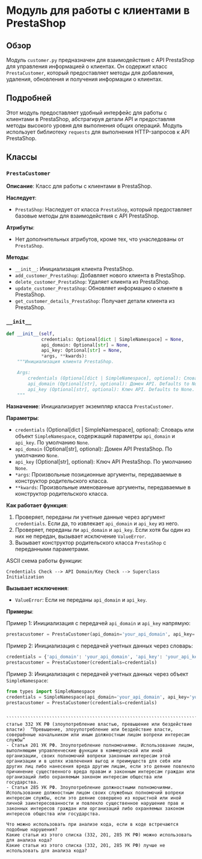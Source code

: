 # Модуль для работы с клиентами в PrestaShop

## Обзор

Модуль `customer.py` предназначен для взаимодействия с API PrestaShop для управления информацией о клиентах. Он содержит класс `PrestaCustomer`, который предоставляет методы для добавления, удаления, обновления и получения информации о клиентах.

## Подробней

Этот модуль предоставляет удобный интерфейс для работы с клиентами в PrestaShop, абстрагируя детали API и предоставляя методы высокого уровня для выполнения общих операций. Модуль использует библиотеку `requests` для выполнения HTTP-запросов к API PrestaShop.

## Классы

### `PrestaCustomer`

**Описание**: Класс для работы с клиентами в PrestaShop.

**Наследует**:
- `PrestaShop`: Наследует от класса `PrestaShop`, который предоставляет базовые методы для взаимодействия с API PrestaShop.

**Атрибуты**:
- Нет дополнительных атрибутов, кроме тех, что унаследованы от `PrestaShop`.

**Методы**:
- `__init__`: Инициализация клиента PrestaShop.
- `add_customer_PrestaShop`: Добавляет нового клиента в PrestaShop.
- `delete_customer_PrestaShop`: Удаляет клиента из PrestaShop.
- `update_customer_PrestaShop`: Обновляет информацию о клиенте в PrestaShop.
- `get_customer_details_PrestaShop`: Получает детали клиента из PrestaShop.

### `__init__`

```python
def __init__(self, 
             credentials: Optional[dict | SimpleNamespace] = None, 
             api_domain: Optional[str] = None, 
             api_key: Optional[str] = None, 
             *args, **kwards):
    """Инициализация клиента PrestaShop.

    Args:
        credentials (Optional[dict | SimpleNamespace], optional): Словарь или объект SimpleNamespace с параметрами `api_domain` и `api_key`. Defaults to None.
        api_domain (Optional[str], optional): Домен API. Defaults to None.
        api_key (Optional[str], optional): Ключ API. Defaults to None.
    """
```

**Назначение**: Инициализирует экземпляр класса `PrestaCustomer`.

**Параметры**:
- `credentials` (Optional[dict | SimpleNamespace], optional): Словарь или объект `SimpleNamespace`, содержащий параметры `api_domain` и `api_key`. По умолчанию `None`.
- `api_domain` (Optional[str], optional): Домен API PrestaShop. По умолчанию `None`.
- `api_key` (Optional[str], optional): Ключ API PrestaShop. По умолчанию `None`.
- `*args`: Произвольные позиционные аргументы, передаваемые в конструктор родительского класса.
- `**kwards`: Произвольные именованные аргументы, передаваемые в конструктор родительского класса.

**Как работает функция**:
1. Проверяет, переданы ли учетные данные через аргумент `credentials`. Если да, то извлекает `api_domain` и `api_key` из него.
2. Проверяет, переданы ли `api_domain` и `api_key`. Если хотя бы один из них не передан, вызывает исключение `ValueError`.
3. Вызывает конструктор родительского класса `PrestaShop` с переданными параметрами.

ASCII схема работы функции:

```
Credentials Check --> API Domain/Key Check --> Superclass Initialization
```
**Вызывает исключения**:
- `ValueError`: Если не переданы `api_domain` и `api_key`.

**Примеры**:

Пример 1: Инициализация с передачей `api_domain` и `api_key` напрямую:

```python
prestacustomer = PrestaCustomer(api_domain='your_api_domain', api_key='your_api_key')
```

Пример 2: Инициализация с передачей учетных данных через словарь:

```python
credentials = {'api_domain': 'your_api_domain', 'api_key': 'your_api_key'}
prestacustomer = PrestaCustomer(credentials=credentials)
```

Пример 3: Инициализация с передачей учетных данных через объект `SimpleNamespace`:

```python
from types import SimpleNamespace
credentials = SimpleNamespace(api_domain='your_api_domain', api_key='your_api_key')
prestacustomer = PrestaCustomer(credentials=credentials)
```
```

``````````````````````````````````````````````````````````````````````````````````````````````````````````````````````````````````````````````````````````````````````````````````````````````````````````````````````````````````````````````````````````````````````````````````````````````````````````````````````````````````````````````````````````````````````````````````````````````````````````````````````````````````````````````````````````````````````````````````````````````````````````````````````````````````````````````````````````````````````````````````````````````````````````````````````````````````````````````````````````````````````````````````````````````````````````````````````````````````````````````````````````````````````````````````````````````````````````````````````````````````````````````````````````````````````````````````````````````````````````````````````````````````````````````````````````````````````````````````````````````````````````````````````````````````````````````````````````````````````````````````````````````````````````````````````````````````````````````````````````````````````````````````````````````````````````````````````````````````````````````````````````````````````````````````````````````````````````````````````````````````````````````````````````````````````````````````````````````````````````````````````````````````````````````````````````````````````````````````````````````````````````````````````````````````````````````````````````````````````````````````````````````````````````````````````````````````````````````````````````````````````````````````````````````````````````````````````````````````````````````````````````````````````````````````````````````````````````````````````````````````````````````````````````````````````````````````````````````````````````````````````````````````````````````````````````````````````````````````````````````````````````````````````````````````````````````````````````````````````````````````````````````````````````````````````````````````````````````````````````````````````````````````````````````````````````````````````````````````````````````````````````````````````````````````````````````````````````````````````````````````````````````````````````````````````````````````````````````````````````````````````````````````````````````````````````````````````````````````````````````````````````````````````````````````````````````````````````````````````````````````````````````````````````````````````````````````````````````````````````````````````````````````````````````````````````````````````````````````````````````````````````````````````````````````````````````````````````````````````````````````````````````````````````````````````````````````````````````````````````````````````````````````````````````````````````````````````````````````````````````````````````````````````````````````````````````````````````````````````````````````````````````````````````````````````````````````````````````````````````````````````````````````````````````````````````````````````````````````````````````````````````````````````````````````````````````````````````````````````````````````````````````````````````````````````````````````````````````````````````````````````````````````````````````````````````````````````````````````````````````````````````````````````````````````````````````````````````````````````````````````````````````````````````````````````````````````````````````````````````````````````````````````````````````````````````````````````````````````````````````````````````````````````````````````````````````````````````````````````````````````````````````````````````````````````````````````````````````````````````````````````````````````````````````````````````````````````````````````````````````````````````````````````````````````````````````````````````````````````````````````````````````````````````````````````````````````````````````````````````````````````````````````````````````````````````````````````````````````````````````````````````````````````````````````````````````````````````````````````````````````````````````````````````````````````````````````````````````````````````````````````````````````````````````````````````````````````````````````````````````````````````````````````````````````````````````````````````````````````````````````````````````````````````````````````````````````````````````````````````````````````````````````````````````````````````````````````````````````````````````````````````````````````````````````````````````````````````````````````````````````````````````````````````````````````````````````````````````````````````````````````````````````````````````````````````````````````````````````````````````````````````````````````````````````````В статье 332 УК РФ (злоупотребление властью, превышение или бездействие власти)  “Превышение, злоуупотребление или бездействие власти, совершённые начальником или иным должностным лицом вопреки интересам службы”
- Статья 201 УК РФ. Злоупотребление полномочиями. Использование лицом, выполняющим управленческие функции в коммерческой или иной организации, своих полномочий вопреки законным интересам этой организации и в целях извлечения выгод и преимуществ для себя или других лиц либо нанесения вреда другим лицам, если это деяние повлекло причинение существенного вреда правам и законным интересам граждан или организаций либо охраняемым законом интересам общества или государства.
- Статья 285 УК РФ. Злоупотребление должностными полномочиями. Использование должностным лицом своих служебных полномочий вопреки интересам службы, если это деяние совершено из корыстной или иной личной заинтересованности и повлекло существенное нарушение прав и законных интересов граждан или организаций либо охраняемых законом интересов общества или государства.

Что можно использовать при анализе кода, если в коде встречаются подобные нарушения?
Какие статьи из этого списка (332, 201, 285 УК РФ) можно использовать для анализа кода?
Какие статьи из этого списка (332, 201, 285 УК РФ) лучше не использовать для анализа кода?